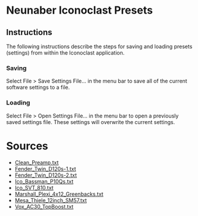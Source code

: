 # Neunaber Iconoclast Presets

## Instructions

The following instructions describe the steps for saving and loading presets (settings) from within the Iconoclast application.

### Saving

Select File > Save Settings File... in the menu bar to save all of the current software settings to a file.

### Loading

Select File > Open Settings File... in the menu bar to open a previously saved settings file. These settings will overwrite the current settings.

# Sources

* [Clean_Preamp.txt](https://www.tapatalk.com/groups/neunaber/clean-preamp-preset-t70.html)
* [Fender_Twin_D120s-1.txt](https://www.tapatalk.com/groups/neunaber/fender-twin-w-d120s-t27.html)
* [Fender_Twin_D120s-2.txt](https://www.tapatalk.com/groups/neunaber/fender-twin-w-d120s-t27.html)
* [Ico_Bassman_P10Qs.txt](https://www.tapatalk.com/groups/neunaber/preset-based-on-bassmanp10qs-ir-t9.html)
* [Ico_SVT_810.txt](https://www.tapatalk.com/groups/neunaber/preset-based-on-svt810-ir-t10.html)
* [Marshall_Plexi_4x12_Greenbacks.txt](https://www.tapatalk.com/groups/neunaber/marshall-plexi-4x12-greenbacks-t30.html)
* [Mesa_Thiele_12inch_SM57.txt](https://www.tapatalk.com/groups/neunaber/mesa-thiele-12inch-sm57-t78.html)
* [Vox_AC30_TopBoost.txt](https://www.tapatalk.com/groups/neunaber/vox-ac30-topboost-t79.html)
